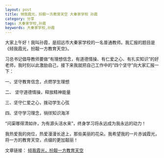 ```yaml
---
layout: post
title: 倾我霞光，扮靓一方教育天空 大秦家学校 孙霞
category: 分享
tags: 大秦家学校,孙霞
keywords: 大秦家学校,孙霞
---
```


大家上午好！我叫孙霞，是招远市大秦家学校的一名普通教师。我汇报的题目是《倾我霞光，扮靓一方教育天空》。

习总书记倡导教师要做“有理想信念，有道德情操、有仁爱之心、有扎实知识”的好老师，我时刻以此激励自己，接下来我就把自己工作中的“四个坚守”向大家汇报一下：

一、坚守教育信念，点燃学生理想

二、 坚守道德情操，释放精神能量

三、坚守仁爱之心，拨动学生心弦

四、坚守学习理念，徜徉知识海洋

“问渠哪得清如许，为有源头活水来”，终身学习将永远成为我永远的动力！

我热爱我的岗位，热爱漫漫长途上，那些美丽的花朵。我希望我的一片赤诚霞光，将一方的教育天空，点缀的更加靓丽！

文章链接：
[倾我霞光，扮靓一方教育天空](http://pan.baidu.com/s/1o7Kp4hk)

